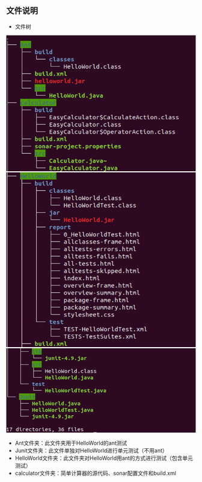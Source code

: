 ## 文件说明  
- 文件树  
  
![](images/1.png)  
![](images/2.png)  
![](images/3.png)
  
- Ant文件夹：此文件夹用于HelloWorld的ant测试  
- Junit文件夹：此文件单独对HelloWorld进行单元测试（不用ant）  
- HelloWorld文件夹：此文件夹对HelloWorld用ant的方式进行测试（包含单元测试）  
- calculator文件夹：简单计算器的源代码、sonar配置文件和build.xml  